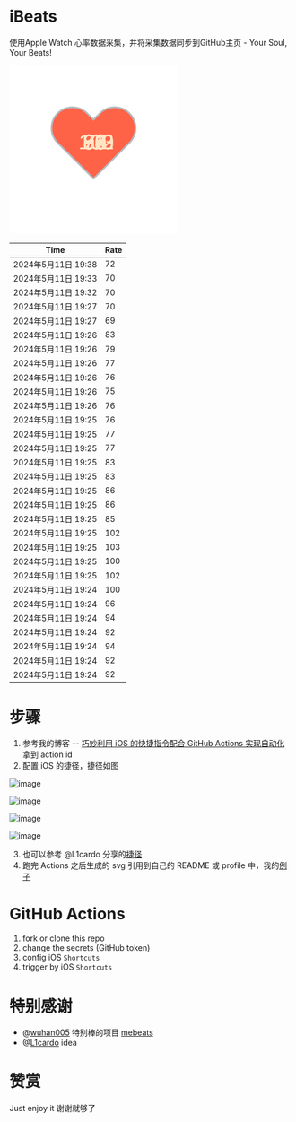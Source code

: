 # iBeats
使用Apple Watch 心率数据采集，并将采集数据同步到GitHub主页 - Your Soul, Your Beats!

![](./files/heart.svg)

<!--START_SECTION:my_heart_rate-->
| Time | Rate | 
 | ---- | ---- | 
| 2024年5月11日 19:38 | 72 |
| 2024年5月11日 19:33 | 70 |
| 2024年5月11日 19:32 | 70 |
| 2024年5月11日 19:27 | 70 |
| 2024年5月11日 19:27 | 69 |
| 2024年5月11日 19:26 | 83 |
| 2024年5月11日 19:26 | 79 |
| 2024年5月11日 19:26 | 77 |
| 2024年5月11日 19:26 | 76 |
| 2024年5月11日 19:26 | 75 |
| 2024年5月11日 19:26 | 76 |
| 2024年5月11日 19:25 | 76 |
| 2024年5月11日 19:25 | 77 |
| 2024年5月11日 19:25 | 77 |
| 2024年5月11日 19:25 | 83 |
| 2024年5月11日 19:25 | 83 |
| 2024年5月11日 19:25 | 86 |
| 2024年5月11日 19:25 | 86 |
| 2024年5月11日 19:25 | 85 |
| 2024年5月11日 19:25 | 102 |
| 2024年5月11日 19:25 | 103 |
| 2024年5月11日 19:25 | 100 |
| 2024年5月11日 19:25 | 102 |
| 2024年5月11日 19:24 | 100 |
| 2024年5月11日 19:24 | 96 |
| 2024年5月11日 19:24 | 94 |
| 2024年5月11日 19:24 | 92 |
| 2024年5月11日 19:24 | 94 |
| 2024年5月11日 19:24 | 92 |
| 2024年5月11日 19:24 | 92 |

<!--END_SECTION:my_heart_rate-->

# 步骤
1. 参考我的博客 -- [巧妙利用 iOS 的快捷指令配合 GitHub Actions 实现自动化](https://github.com/yihong0618/gitblog/issues/198) 拿到 action id
2. 配置 iOS 的捷径，捷径如图

![image](https://user-images.githubusercontent.com/15976103/122154218-0db0b480-ce97-11eb-93bb-5aec07c558dc.png)

![image](https://user-images.githubusercontent.com/15976103/122154236-186b4980-ce97-11eb-8e4b-70551a0391ae.png)

![image](https://user-images.githubusercontent.com/15976103/122154268-2d47dd00-ce97-11eb-902e-3acf292265a9.png)

![image](https://user-images.githubusercontent.com/15976103/122174055-fa144680-ceb4-11eb-9be2-3eb83cd516f7.png)

3. 也可以参考 @L1cardo 分享的[捷径](https://www.icloud.com/shortcuts/6ab6047b459c41ad822ad6b94b1c03d4)
4. 跑完 Actions 之后生成的 svg 引用到自己的 README 或 profile 中，我的[例子](https://github.com/yihong0618) 

# GitHub Actions

1. fork or clone this repo
2. change the secrets (GitHub token)
3. config iOS `Shortcuts` 
4. trigger by iOS `Shortcuts`

# 特别感谢
- @[wuhan005](https://github.com/wuhan005) 特别棒的项目 [mebeats](https://github.com/wuhan005/mebeats)
- @[L1cardo](https://github.com/L1cardo) idea

# 赞赏
Just enjoy it
谢谢就够了
